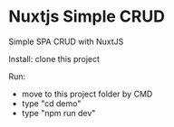 # Nuxtjs Simple CRUD
Simple SPA CRUD with NuxtJS

Install: clone this project

Run: 
- move to this project folder by CMD
- type "cd demo"
- type "npm run dev"
